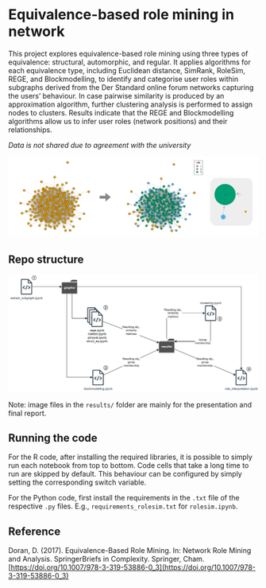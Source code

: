 # Equivalence-based role mining in network

This project explores equivalence-based role mining using three types of equivalence: structural, automorphic, and regular. It applies algorithms for each equivalence type, including Euclidean distance, SimRank, RoleSim, REGE, and Blockmodelling, to identify and categorise user roles within subgraphs derived from the Der Standard online forum networks capturing the users’ behaviour. In case pairwise similarity is produced by an approximation algorithm, further clustering analysis is performed to assign nodes to clusters. Results indicate that the REGE and Blockmodelling algorithms allow us to infer user roles (network positions) and their relationships.

*Data is not shared due to agreement with the university*

![alt text](overview.png)

## Repo structure

![File structure](file_struct.png)

Note: image files in the `results/` folder are mainly for the presentation and final report.

## Running the code

For the R code, after installing the required libraries, it is possible to simply run each notebook from top to bottom. Code cells that take a long time to run are skipped by default. This behaviour can be configured by simply setting the corresponding switch variable.

For the Python code, first install the requirements in the `.txt` file of the respective `.py` files. E.g., `requirements_rolesim.txt` for `rolesim.ipynb`.

## Reference

Doran, D. (2017). Equivalence-Based Role Mining. In: Network Role Mining and Analysis. SpringerBriefs in Complexity. Springer, Cham. [https://doi.org/10.1007/978-3-319-53886-0_3](https://doi.org/10.1007/978-3-319-53886-0_3)